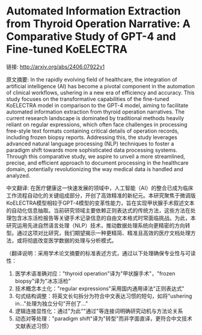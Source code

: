 # Automated Information Extraction from Thyroid Operation Narrative: A Comparative Study of GPT-4 and Fine-tuned KoELECTRA

链接: http://arxiv.org/abs/2406.07922v1

原文摘要:
In the rapidly evolving field of healthcare, the integration of artificial
intelligence (AI) has become a pivotal component in the automation of clinical
workflows, ushering in a new era of efficiency and accuracy. This study focuses
on the transformative capabilities of the fine-tuned KoELECTRA model in
comparison to the GPT-4 model, aiming to facilitate automated information
extraction from thyroid operation narratives. The current research landscape is
dominated by traditional methods heavily reliant on regular expressions, which
often face challenges in processing free-style text formats containing critical
details of operation records, including frozen biopsy reports. Addressing this,
the study leverages advanced natural language processing (NLP) techniques to
foster a paradigm shift towards more sophisticated data processing systems.
Through this comparative study, we aspire to unveil a more streamlined,
precise, and efficient approach to document processing in the healthcare
domain, potentially revolutionizing the way medical data is handled and
analyzed.

中文翻译:
在医疗健康这一快速发展的领域中，人工智能（AI）的整合已成为临床工作流程自动化的关键组成部分，开创了高效精准的新纪元。本研究聚焦于微调版KoELECTRA模型相较于GPT-4模型的变革性能力，旨在实现甲状腺手术叙述文本的自动化信息抽取。当前研究领域主要依赖正则表达式的传统方法，这些方法在处理包含冰冻活检报告等关键手术记录信息的自由文本格式时常面临挑战。为此，本研究运用先进自然语言处理（NLP）技术，推动数据处理系统向更精密的方向转型。通过这项对比研究，我们期望揭示一种更精简、精准且高效的医疗文档处理方法，或将彻底改变医学数据的处理与分析模式。

（翻译说明：采用学术论文摘要的标准表述方式，通过以下处理确保专业性与可读性：
1. 医学术语准确对应："thyroid operation"译为"甲状腺手术"，"frozen biopsy"译为"冰冻活检"
2. 技术概念本土化："regular expressions"采用国内通用译法"正则表达式"
3. 句式结构调整：将英文长句拆分为符合中文表达习惯的短句，如将"ushering in..."处理为独立分句"开创了..."
4. 逻辑连接显性化：通过"为此""通过"等连接词明确研究动机与方法论关系
5. 动态对等处理："paradigm shift"译为"转型"而非字面直译，更符合中文技术文献表述习惯）
